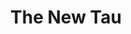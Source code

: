 ---
layout: blog-the-new-tau
title: The New Tau

nav: blog
card: The New Tau
creator : admin IDNI
publisher_handle : IDNI
description: We are interested in a process in which a small or very large group of people repeatedly reach and follow agreements
type: blog
fbnumberID: ARSPSs08qmchtVLR0kVb_UwG5dfUzbNOBDDfZ_RFFn44FfdJN0Crymsm2kcHsTqcYEg

namespace: faq.the-new-tau
permalink: /blog/the-new-tau
permalink_en: /blog/the-new-tau
permalink_es: /blog/the-new-tau
---